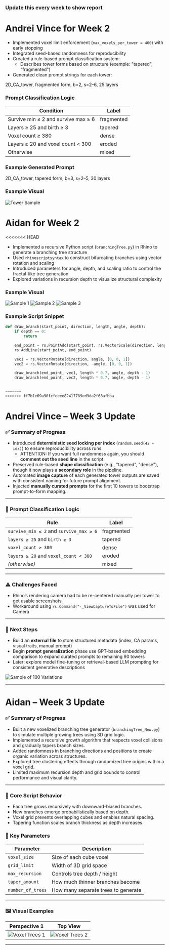 ### Update this every week to show report

# **Andrei Vince** for Week 2
- Implemented voxel limit enforcement (`max_voxels_per_tower = 400`) with early stopping
- Integrated seed-based randomness for reproducibility
- Created a rule-based prompt classification system:
  - Describes tower forms based on structure (exemple: "tapered", "fragmented")
- Generated clean prompt strings for each tower:

2D_CA_tower, fragmented form, b=2, s=2–6, 25 layers

### Prompt Classification Logic

| Condition                                      | Label        |
| --------------------------------------------- | ------------ |
| Survive min ≤ 2 and survive max ≥ 6           | fragmented   |
| Layers ≥ 25 and birth ≥ 3                     | tapered      |
| Voxel count ≥ 380                             | dense        |
| Layers ≥ 20 and voxel count < 300             | eroded       |
| Otherwise                                     | mixed        |

### Example Generated Prompt

2D_CA_tower, tapered form, b=3, s=2–5, 30 layers

### Example Visual
![Tower Sample](images/Tower%20Sample%20Week%202.png)

# **Aidan** for Week 2
<<<<<<< HEAD

- Implemented a recursive Python script (`branchingTree.py`) in Rhino to generate a branching tree structure
- Used `rhinoscriptsyntax` to construct bifurcating branches using vector rotation and scaling
- Introduced parameters for angle, depth, and scaling ratio to control the fractal-like tree generation
- Explored variations in recursion depth to visualize structural complexity

### Example Visual
![Sample 1](images/branch1.png)
![Sample 2](images/branch2.png)
![Sample 3](images/branch3.png)

### Example Script Snippet


```python
def draw_branch(start_point, direction, length, angle, depth):
    if depth == 0:
        return

    end_point = rs.PointAdd(start_point, rs.VectorScale(direction, length))
    rs.AddLine(start_point, end_point)

    vec1 = rs.VectorRotate(direction, angle, [0, 0, 1])
    vec2 = rs.VectorRotate(direction, -angle, [0, 0, 1])

    draw_branch(end_point, vec1, length * 0.7, angle, depth - 1)
    draw_branch(end_point, vec2, length * 0.7, angle, depth - 1)


=======
>>>>>>> ff7b1e69a90fcfeeee82417789ed9da2f68afbba
```

# **Andrei Vince – Week 3 Update**

### ✅ Summary of Progress

- Introduced **deterministic seed locking per index** (`random.seed(42 + idx)`) to ensure reproducibility across runs.
  - ATTENTION: If you want full randomness again, you should **comment out the seed line** in the script.
- Preserved rule-based **shape classification** (e.g., "tapered", "dense"), though it now plays a **secondary role** in the pipeline.
- Automated **image capture** of each generated tower outputs are saved with consistent naming for future prompt alignment.
- Injected **manually curated prompts** for the first 10 towers to bootstrap prompt-to-form mapping.

---

### 🧠 Prompt Classification Logic

| Rule                                               | Label        |
| -------------------------------------------------- | ------------ |
| `survive_min ≤ 2` and `survive_max ≥ 6`            | fragmented   |
| `layers ≥ 25` and `birth ≥ 3`                      | tapered      |
| `voxel_count ≥ 380`                                | dense        |
| `layers ≥ 20` and `voxel_count < 300`              | eroded       |
| *(otherwise)*                                      | mixed        |

---

### ⚠️ Challenges Faced

- Rhino’s rendering camera had to be re-centered manually per tower to get usable screenshots
- Workaround using `rs.Command("-_ViewCaptureToFile")` was used for Camera

---

### 🚀 Next Steps

- Build an **external file** to store structured metadata (index, CA params, visual traits, manual prompt)
- Begin **prompt generalization** phase use GPT-based embedding comparison to expand curated prompts to remaining 90 towers
- Later: explore model fine-tuning or retrieval-based LLM prompting for consistent generative descriptions


![Sample of 100 Variations](images/100variations.png)

---

# **Aidan – Week 3 Update**

### ✅ Summary of Progress

- Built a new voxelized branching tree generator (`branchingTree_New.py`) to simulate multiple growing trees using 3D grid logic.
- Implemented a recursive growth algorithm that respects voxel collisions and gradually tapers branch sizes.
- Added randomness in branching directions and positions to create organic variation across structures.
- Explored tree clustering effects through randomized tree origins within a voxel grid.
- Limited maximum recursion depth and grid bounds to control performance and visual clarity.

---

### 🌲 Core Script Behavior

- Each tree grows recursively with downward-biased branches.
- New branches emerge probabilistically based on depth.
- Voxel grid prevents overlapping cubes and enables natural spacing.
- Tapering function scales branch thickness as depth increases.

### 🔧 Key Parameters

| Parameter         | Description                             |
|------------------|-----------------------------------------|
| `voxel_size`      | Size of each cube voxel                 |
| `grid_limit`      | Width of 3D grid space                  |
| `max_recursion`   | Controls tree depth / height            |
| `taper_amount`    | How much thinner branches become        |
| `number_of_trees` | How many separate trees to generate     |

---

### 🖼️ Visual Examples

| Perspective 1 | Top View |
|---------------|----------|
| ![Voxel Trees 1](images/voxelized_trees1.png) | ![Voxel Trees 2](images/voxelized_trees2.png) |

---



